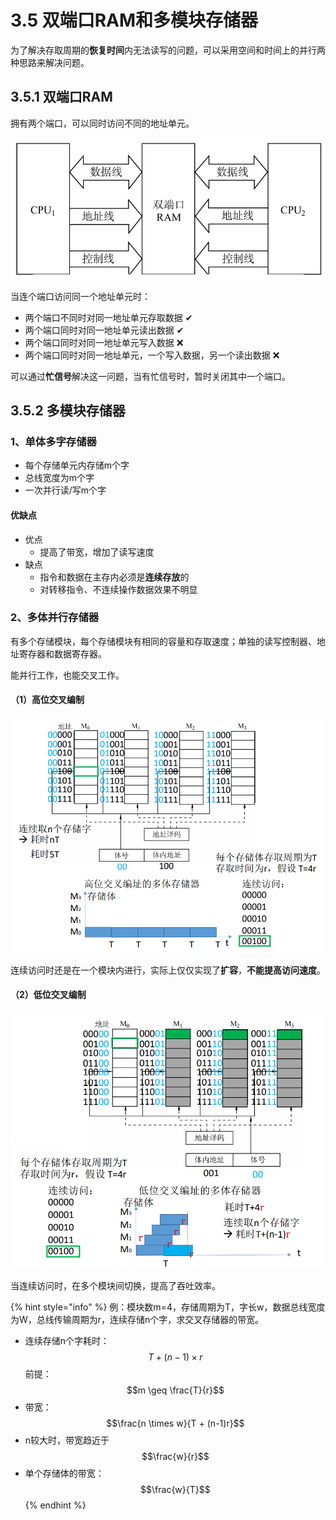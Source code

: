 # 3.5 双端口RAM和多模块存储器

为了解决存取周期的**恢复时间**内无法读写的问题，可以采用空间和时间上的并行两种思路来解决问题。

## 3.5.1 双端口RAM

拥有两个端口，可以同时访问不同的地址单元。

![](../.gitbook/assets/shuang-duan-kou-.png)

当连个端口访问同一个地址单元时：

* 两个端口不同时对同一地址单元存取数据 ✔
* 两个端口同时对同一地址单元读出数据 ✔
* 两个端口同时对同一地址单元写入数据 ❌
* 两个端口同时对同一地址单元，一个写入数据，另一个读出数据 ❌

可以通过**忙信号**解决这一问题，当有忙信号时，暂时关闭其中一个端口。

## 3.5.2 多模块存储器

### 1、单体多字存储器

* 每个存储单元内存储m个字
* 总线宽度为m个字
* 一次并行读/写m个字

#### 优缺点

* 优点
  * 提高了带宽，增加了读写速度
* 缺点
  * 指令和数据在主存内必须是**连续存放**的
  * 对转移指令、不连续操作数据效果不明显

### 2、多体并行存储器

有多个存储模块，每个存储模块有相同的容量和存取速度；单独的读写控制器、地址寄存器和数据寄存器。

能并行工作，也能交叉工作。

#### （1）高位交叉编制

![](../.gitbook/assets/gao-wei-jiao-cha-bian-zhi-.png)

连续访问时还是在一个模块内进行，实际上仅仅实现了**扩容**，**不能提高访问速度**。

#### （2）低位交叉编制

![](../.gitbook/assets/di-wei-jiao-cha-bian-zhi-.png)

当连续访问时，在多个模块间切换，提高了吞吐效率。

{% hint style="info" %}
例：模块数m=4，存储周期为T，字长w，数据总线宽度为W，总线传输周期为r，连续存储n个字，求交叉存储器的带宽。

* 连续存储n个字耗时： $$T +(n-1)\times r$$ 前提： $$m \geq \frac{T}{r}$$ 
* 带宽： $$\frac{n \times w}{T + (n-1)r}$$ 
* n较大时，带宽趋近于 $$\frac{w}{r}$$ 
* 单个存储体的带宽： $$\frac{w}{T}$$ 
{% endhint %}



